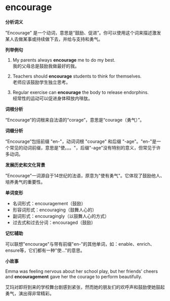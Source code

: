 # encourage

**分析词义**

  

"Encourage" 是一个动词，意思是“鼓励、促进”。你可以使用这个词来描述激发某人去做某事或持续做下去，并给与支持和勇气。

  

**列举例句**

  

1.  My parents always **encourage** me to do my best.  
    我的父母总是鼓励我做最好的我。
    
      
    
2.  Teachers should **encourage** students to think for themselves.  
    老师应该鼓励学生独立思考。
    
      
    
3.  Regular exercise can **encourage** the body to release endorphins.  
    经常性的运动可以促进身体释放内啡肽。
    
      
    

  

**词根分析**

  

“Encourage”的词根来自法语的“corage”，意思是“courage（勇气）”。

  

**词缀分析**

  

“Encourage”包括前缀 "en-"，动词词根 "courage" 和后缀 "-age"。"en-"是一个常见的动词前缀，意思是"使。。。"，后缀"-age"没有特别的意义，但常见于许多动词。

  

**发展历史和文化背景**

  

"Encourage"一词源自于14世纪的法语，原意为"使有勇气"。它体现了鼓励他人、培养勇气的重要性。

  

**单词变形**

  

*   名词形式：encouragement（鼓励）
*   形容词形式：encouraging（鼓舞人心的）
*   副词形式：encouragingly（以鼓舞人心的方式）
*   过去式和过去分词：encouraged（鼓励）

  

**记忆辅助**

  

可以联想"encourage"与带有前缀"en-"的其他单词，如：enable、enrich、ensure等，它们都有一种"使..."的意思。

  

**小故事**

  

Emma was feeling nervous about her school play, but her friends' cheers and **encouragement** gave her the courage to perform beautifully.

  

艾玛对即将到来的学校舞台剧感到紧张，然而她的朋友们的欢呼声和鼓励使她鼓起勇气，演出得非常精彩。
